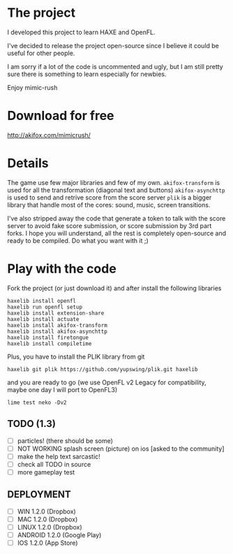 
# The project

I developed this project to learn HAXE and OpenFL.

I've decided to release the project open-source since
I believe it could be useful for other people.

I am sorry if a lot of the code is uncommented and ugly,
but I am still pretty sure there is something to learn especially for newbies.

Enjoy mimic-rush

# Download for free
http://akifox.com/mimicrush/

# Details

The game use few major libraries and few of my own.
`akifox-transform` is used for all the transformation (diagonal text and buttons)
`akifox-asynchttp` is used to send and retrive score from the score server
`plik` is a bigger library that handle most of the cores: sound, music, screen transitions.

I've also stripped away the code that generate a token to talk with the score server
to avoid fake score submission, or score submission by 3rd part forks.
I hope you will understand, all the rest is completely open-source and ready to be
compiled. Do what you want with it ;)

# Play with the code

Fork the project (or just download it) and after install the following libraries

````
haxelib install openfl
haxelib run openfl setup
haxelib install extension-share
haxelib install actuate
haxelib install akifox-transform
haxelib install akifox-asynchttp
haxelib install firetongue
haxelib install compiletime
````

Plus, you have to install the PLIK library from git
````
haxelib git plik https://github.com/yupswing/plik.git haxelib
````

and you are ready to go (we use OpenFL v2 Legacy for compatibility, maybe one day I will port to OpenFL3)

````
lime test neko -Dv2
````

## TODO (1.3)
- [ ] particles! (there should be some)
- [ ] NOT WORKING splash screen (picture) on ios [asked to the community]
- [ ] make the help text sarcastic!
- [ ] check all TODO in source
- [ ] more gameplay test

## DEPLOYMENT
- [ ] WIN 1.2.0 (Dropbox)
- [ ] MAC 1.2.0 (Dropbox)
- [ ] LINUX 1.2.0 (Dropbox)
- [ ] ANDROID 1.2.0 (Google Play)
- [ ] IOS 1.2.0 (App Store)
